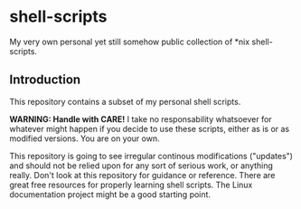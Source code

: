 shell-scripts
=============

My very own personal yet still somehow public collection of *nix shell-scripts.


Introduction
------------

This repository contains a subset of my personal shell scripts.

**WARNING: Handle with CARE!**
I take no responsability whatsoever for whatever might happen if you decide to
use these scripts, either as is or as modified versions.  You are on your own.

This repository is going to see irregular continous modifications ("updates")
and should not be relied upon for any sort of serious work, or anything really.
Don't look at this repository for guidance or reference.  There are great free
resources for properly learning shell scripts.  The Linux documentation project
might be a good starting point.


